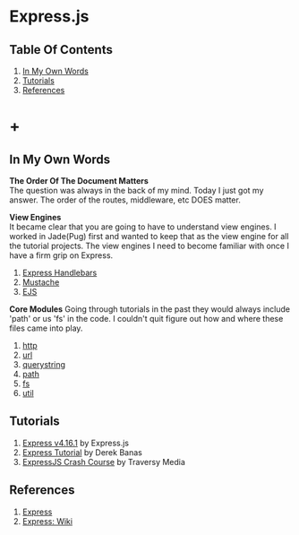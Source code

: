 # Express.js

## Table Of Contents
1. [In My Own Words](#in-my-own-words)
1. [Tutorials](#tutorials)
1. [References](#references)
# +

## In My Own Words

**The Order Of The Document Matters**  
The question was always in the back of my mind. Today I just got my answer. The order of the routes, middleware, etc DOES matter.

**View Engines**  
It became clear that you are going to have to understand view engines. I worked in Jade(Pug) first and wanted to keep that as the view engine for all the tutorial projects. The view engines I need to become familiar with once I have a firm grip on Express.
1. [Express Handlebars](https://www.npmjs.com/package/express-handlebars)
2. [Mustache](https://www.npmjs.com/package/mustache)
3. [EJS](https://www.npmjs.com/package/ejs)

**Core Modules**
Going through tutorials in the past they would always include 'path' or us 'fs' in the code. I couldn't quit figure out how and where these files came into play.
1. [http](https://nodejs.org/api/http.html)
1. [url](https://nodejs.org/api/http.html)
1. [querystring](https://nodejs.org/api/http.html)
1. [path](https://nodejs.org/api/http.html)
1. [fs](https://nodejs.org/api/http.html)
1. [util](https://nodejs.org/api/http.html)

## Tutorials
1. [Express v4.16.1](express_v4-16-1) by Express.js
1. [Express Tutorial](express-tutorial) by Derek Banas
1. [ExpressJS Crash Course](expressjs-crash-course) by Traversy Media

## References
1. [Express](https://expressjs.com/)
1. [Express: Wiki](https://en.wikipedia.org/wiki/Express.js)
